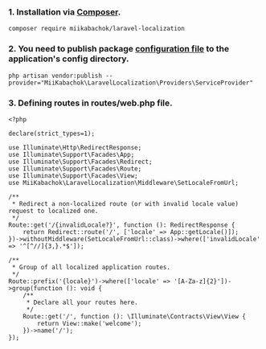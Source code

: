 ### 1. Installation via [Composer](https://getcomposer.org/).
```
composer require miikabachok/laravel-localization
```

### 2. You need to publish package [configuration file](https://github.com/miikabachok/laravel-localization/blob/master/src/config/locales.php) to the application's config directory.
```
php artisan vendor:publish --provider="MiiKabachok\LaravelLocalization\Providers\ServiceProvider"
```

### 3. Defining routes in routes/web.php file.
```
<?php

declare(strict_types=1);

use Illuminate\Http\RedirectResponse;
use Illuminate\Support\Facades\App;
use Illuminate\Support\Facades\Redirect;
use Illuminate\Support\Facades\Route;
use Illuminate\Support\Facades\View;
use MiiKabachok\LaravelLocalization\Middleware\SetLocaleFromUrl;

/**
 * Redirect a non-localized route (or with invalid locale value) request to localized one.
 */
Route::get('/{invalidLocale?}', function (): RedirectResponse {
    return Redirect::route('/', ['locale' => App::getLocale()]);
})->withoutMiddleware(SetLocaleFromUrl::class)->where(['invalidLocale' => '^[^//]{3,}.*$']);

/**
 * Group of all localized application routes.
 */
Route::prefix('{locale}')->where(['locale' => '[A-Za-z]{2}'])->group(function (): void {
    /**
     * Declare all your routes here.
     */
    Route::get('/', function (): \Illuminate\Contracts\View\View {
        return View::make('welcome');
    })->name('/');
});
```
